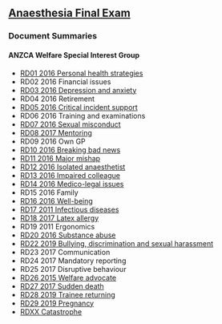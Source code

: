 ## [Anaesthesia Final Exam](https://ketaminenightmares.com/fex)

### Document Summaries

#### ANZCA Welfare Special Interest Group

- [RD01 2016 Personal health strategies](RD01_2016_personal_health_strategies.htm)
- RD02 2016 Financial issues
- [RD03 2016 Depression and anxiety](RD03_2016_depression_and_anxiety.htm)
- RD04 2016 Retirement
- [RD05 2016 Critical incident support](RD05_2016_critical_incident_support.htm)
- RD06 2016 Training and examinations
- [RD07 2016 Sexual misconduct](RD07_2016_sexual_misconduct.htm)
- [RD08 2017 Mentoring](RD08_2017_mentoring.htm)
- RD09 2016 Own GP
- [RD10 2016 Breaking bad news](RD10_2016_breaking_bad_news.htm)
- [RD11 2016 Major mishap](RD11_2016_major_mishap.htm)
- [RD12 2016 Isolated anaesthetist](RD12_2016_isolated_anaesthetist.htm)
- [RD13 2016 Impaired colleague](RD13_2016_impaired_colleague.htm)
- [RD14 2016 Medico-legal issues](RD14_2016_medicolegal_issues.htm)
- RD15 2016 Family
- [RD16 2016 Well-being](RD16_2019_wellbeing.htm)
- [RD17 2011 Infectious diseases](RD17_2011_infectious_diseases.htm)
- [RD18 2017 Latex allergy](RD18_2017_latex_allergy.htm)
- RD19 2011 Ergonomics
- [RD20 2016 Substance abuse](RD20_2016_substance_abuse.htm)
- [RD22 2019 Bullying, discrimination and sexual harassment](RD22_2019_bds.htm)
- RD23 2017 Communication
- RD24 2017 Mandatory reporting
- RD25 2017 Disruptive behaviour
- [RD26 2015 Welfare advocate](RD26_2015_welfare_advocate.htm)
- [RD27 2017 Sudden death](RD27_2017_sudden_death.htm)
- [RD28 2019 Trainee returning](RD28_2019_trainee_returning.htm)
- [RD29 2019 Pregnancy](RD29_2019_pregnancy.htm)
- [RDXX Catastrophe](RDXX_catastrophe.htm)